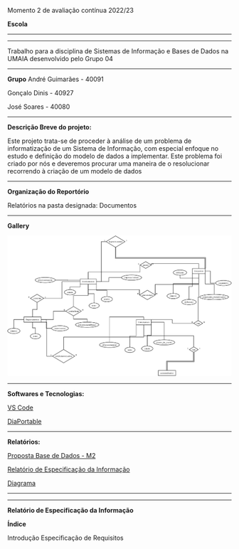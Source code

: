 Momento 2 de avaliação contínua 2022/23

**Escola**

<hr>
<hr>

Trabalho para a disciplina de Sistemas de Informação e Bases de Dados na UMAIA desenvolvido pelo Grupo 04

<hr>

**Grupo**
André Guimarães - 40091

Gonçalo Dinis - 40927

José Soares - 40080

<hr>

**Descrição Breve do projeto:**

Este projeto trata-se de proceder à análise de um problema de informatização de um Sistema de Informação, com especial enfoque no estudo e definição do
modelo de dados a implementar.
Este problema foi criado por nós e deveremos procurar uma maneira de o resolucionar recorrendo à criação de um modelo de dados

<hr>

**Organização do Reportório**

Relatórios na pasta designada: Documentos

<hr>

**Gallery**

<img title="Diagrama" alt="Diagrama" src="/Momento 2 - G04/Gallery/Diagram1.png">

<hr>

**Softwares e Tecnologias:**

[VS Code](https://code.visualstudio.com/)

[DiaPortable](https://portableapps.com/apps/office/dia_portable)

<hr>

**Relatórios:**

[Proposta Base de Dados - M2](https://github.com/JoseMSoares/TCM22-SIBD-G04/blob/74567ec05de9463f95cb0663200d56e587aa46fc/Momento%202%20-%20G04/PropostaBaseDados.pdf)

[Relatório de Especificação da Informação](https://github.com/JoseMSoares/TCM22-SIBD-G04/blob/74567ec05de9463f95cb0663200d56e587aa46fc/Momento%202%20-%20G04/PropostaBaseDados.pdf)

[Diagrama](https://github.com/JoseMSoares/TCM22-SIBD-G04/blob/main/Momento%202%20-%20G04/Diagrama.dia)

<hr>
<hr>

**Relatório de Especificação da Informação**


**Índice**


Introdução
Especificação de Requisitos
